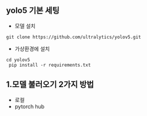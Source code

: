 ## yolo5 기본 세팅
* 모델 설치
```bush
git clone https://github.com/ultralytics/yolov5.git
```
* 가상환경에 설치
```bush
cd yolov5
 pip install -r requirements.txt
```

## 1.모델 불러오기 2가지 방법
  * 로컬
  * pytorch hub
